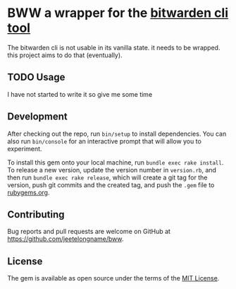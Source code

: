 # BWW a wrapper for the [bitwarden cli tool](https://github.com/bitwarden/cli/)

The bitwarden cli is not usable in its vanilla state. it needs to be wrapped.
this project aims to do that (eventually).

## TODO Usage

I have not started to write it so give me some time

## Development

After checking out the repo, run `bin/setup` to install dependencies. You can also run `bin/console` for an interactive prompt that will allow you to experiment.

To install this gem onto your local machine, run `bundle exec rake install`. To release a new version, update the version number in `version.rb`, and then run `bundle exec rake release`, which will create a git tag for the version, push git commits and the created tag, and push the `.gem` file to [rubygems.org](https://rubygems.org).

## Contributing

Bug reports and pull requests are welcome on GitHub at https://github.com/jeetelongname/bww.

## License

The gem is available as open source under the terms of the [MIT License](https://opensource.org/licenses/MIT).
